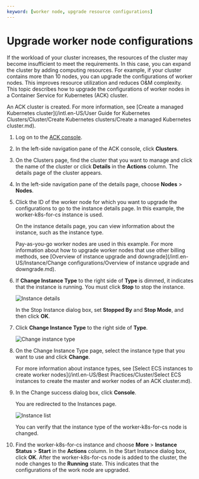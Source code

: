 ```yaml
---
keyword: [worker node, upgrade resource configurations]
---
```


# Upgrade worker node configurations

If the workload of your cluster increases, the resources of the cluster may become insufficient to meet the requirements. In this case, you can expand the cluster by adding computing resources. For example, if your cluster contains more than 10 nodes, you can upgrade the configurations of worker nodes. This improves resource utilization and reduces O&M complexity. This topic describes how to upgrade the configurations of worker nodes in a Container Service for Kubernetes \(ACK\) cluster.

An ACK cluster is created. For more information, see [Create a managed Kubernetes cluster](/intl.en-US/User Guide for Kubernetes Clusters/Cluster/Create Kubernetes clusters/Create a managed Kubernetes cluster.md).

1.  Log on to the [ACK console](https://cs.console.aliyun.com).

2.  In the left-side navigation pane of the ACK console, click **Clusters**.

3.  On the Clusters page, find the cluster that you want to manage and click the name of the cluster or click **Details** in the **Actions** column. The details page of the cluster appears.

4.  In the left-side navigation pane of the details page, choose **Nodes** \> **Nodes**.

5.  Click the ID of the worker node for which you want to upgrade the configurations to go to the instance details page. In this example, the worker-k8s-for-cs instance is used.

    On the instance details page, you can view information about the instance, such as the instance type.

    Pay-as-you-go worker nodes are used in this example. For more information about how to upgrade worker nodes that use other billing methods, see [Overview of instance upgrade and downgrade](/intl.en-US/Instance/Change configurations/Overview of instance upgrade and downgrade.md).

6.  If **Change Instance Type** to the right side of **Type** is dimmed, it indicates that the instance is running. You must click **Stop** to stop the instance.

    ![Instance details](https://help-static-aliyun-doc.aliyuncs.com/assets/img/en-US/6221465261/p50527.png)

    In the Stop Instance dialog box, set **Stopped By** and **Stop Mode**, and then click **OK**.

7.  Click **Change Instance Type** to the right side of **Type**.

    ![Change instance type](https://help-static-aliyun-doc.aliyuncs.com/assets/img/en-US/3159987261/p292164.png)

8.  On the Change Instance Type page, select the instance type that you want to use and click **Change**.

    For more information about instance types, see [Select ECS instances to create worker nodes](/intl.en-US/Best Practices/Cluster/Select ECS instances to create the master and worker nodes of an ACK cluster.md).

9.  In the Change success dialog box, click **Console**.

    You are redirected to the Instances page.

    ![Instance list](https://help-static-aliyun-doc.aliyuncs.com/assets/img/en-US/1947465261/p50514.png)

    You can verify that the instance type of the worker-k8s-for-cs node is changed.

10. Find the worker-k8s-for-cs instance and choose **More** \> **Instance Status** \> **Start** in the **Actions** column. In the Start Instance dialog box, click **OK**. After the worker-k8s-for-cs node is added to the cluster, the node changes to the **Running** state. This indicates that the configurations of the work node are upgraded.


